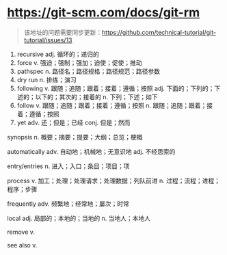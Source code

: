 # https://git-scm.com/docs/git-rm 
> 该地址的问题需要同步更新：https://github.com/technical-tutorial/git-tutorial/issues/13

1. recursive adj. 循环的；递归的
2. force v. 强迫；强制；强加；迫使；促使；推动
3. pathspec n. 路径名；路径规格；路径规范；路径参数
4. dry run n. 排练；演习
5. following v. 跟随；追随；跟着；接着；遵循；按照 adj. 下面的；下列的；下述的；以下的；其次的；接着的 n. 下列；下述；如下
6. follow v. 跟随；追随；跟着；接着；遵循；按照 n. 跟随；追随；跟着；接着；遵循；按照
7. yet adv. 还；但是；已经 conj. 但是；然而

synopsis n. 概要；摘要；提要；大纲；总览；梗概

automatically adv. 自动地；机械地；无意识地 adj. 不经思索的

entry/entries n. 进入；入口；条目；项目；项

process v. 加工；处理；处理请求；处理数据；列队前进 n. 过程；流程；进程；程序；步骤

frequently adv. 频繁地；经常地；屡次；时常

local adj. 局部的；本地的；当地的 n. 当地人；本地人

remove v.

see also v. 

